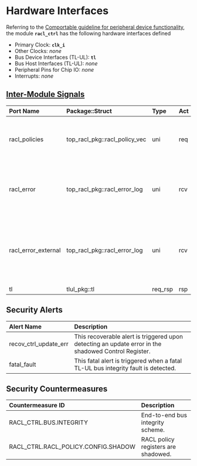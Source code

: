 # Hardware Interfaces

<!-- BEGIN CMDGEN util/regtool.py --interfaces ./hw/top_darjeeling/ip_autogen/racl_ctrl/data/racl_ctrl.hjson -->
Referring to the [Comportable guideline for peripheral device functionality](https://opentitan.org/book/doc/contributing/hw/comportability), the module **`racl_ctrl`** has the following hardware interfaces defined
- Primary Clock: **`clk_i`**
- Other Clocks: *none*
- Bus Device Interfaces (TL-UL): **`tl`**
- Bus Host Interfaces (TL-UL): *none*
- Peripheral Pins for Chip IO: *none*
- Interrupts: *none*

## [Inter-Module Signals](https://opentitan.org/book/doc/contributing/hw/comportability/index.html#inter-signal-handling)

| Port Name           | Package::Struct               | Type    | Act   | Width                     | Description                                                                            |
|:--------------------|:------------------------------|:--------|:------|:--------------------------|:---------------------------------------------------------------------------------------|
| racl_policies       | top_racl_pkg::racl_policy_vec | uni     | req   | 1                         | Policy vector distributed to the subscribing RACL IPs.                                 |
| racl_error          | top_racl_pkg::racl_error_log  | uni     | rcv   | NumSubscribingIps         | Error log information from all IPs. Only one IP can raise an error at a time.          |
| racl_error_external | top_racl_pkg::racl_error_log  | uni     | rcv   | NumExternalSubscribingIps | Error log information from all external IPs. Only one IP can raise an error at a time. |
| tl                  | tlul_pkg::tl                  | req_rsp | rsp   | 1                         |                                                                                        |

## Security Alerts

| Alert Name            | Description                                                                                          |
|:----------------------|:-----------------------------------------------------------------------------------------------------|
| recov_ctrl_update_err | This recoverable alert is triggered upon detecting an update error in the shadowed Control Register. |
| fatal_fault           | This fatal alert is triggered when a fatal TL-UL bus integrity fault is detected.                    |

## Security Countermeasures

| Countermeasure ID                   | Description                         |
|:------------------------------------|:------------------------------------|
| RACL_CTRL.BUS.INTEGRITY             | End-to-end bus integrity scheme.    |
| RACL_CTRL.RACL_POLICY.CONFIG.SHADOW | RACL policy registers are shadowed. |


<!-- END CMDGEN -->

